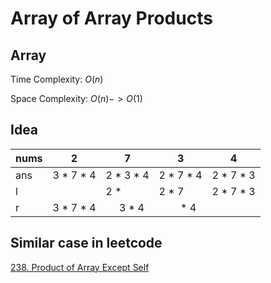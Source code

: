 # Array of Array Products

## Array

Time Complexity: $O(n)$

Space Complexity: $O(n) -> O(1)$

## Idea

|nums |2		    |7		      |3		    |4           |
|-----|-------------|-------------|-------------|------------|    
|ans  |  3 * 7 * 4  |  2 * 3 * 4  |  2 * 7 * 4  |  2 * 7 * 3  |
|l	  |             |  2 *	      |	 2 * 7      |  2 * 7 * 3 |
|r	  |  3 * 7 * 4 	|&nbsp;&nbsp;&nbsp;&nbsp;&nbsp;3 * 4|&nbsp;&nbsp;&nbsp;&nbsp;&nbsp;&nbsp;&nbsp;&nbsp;* 4|            |


## Similar case in leetcode

[238. Product of Array Except Self](https://leetcode.com/problems/product-of-array-except-self/)